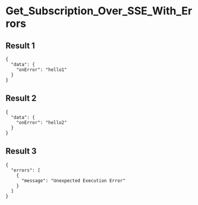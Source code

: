 # Get_Subscription_Over_SSE_With_Errors

## Result 1

```text
{
  "data": {
    "onError": "hello1"
  }
}
```

## Result 2

```text
{
  "data": {
    "onError": "hello2"
  }
}
```

## Result 3

```text
{
  "errors": [
    {
      "message": "Unexpected Execution Error"
    }
  ]
}
```

